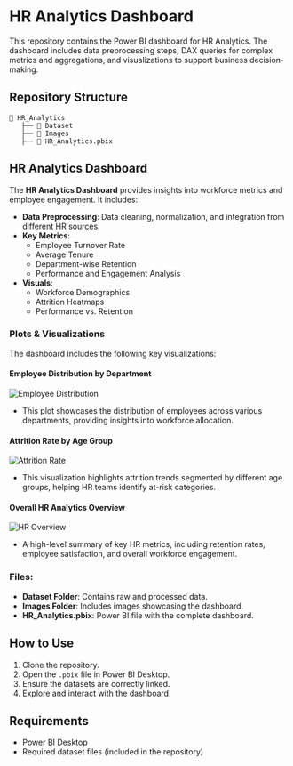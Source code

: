 # HR Analytics Dashboard

This repository contains the Power BI dashboard for HR Analytics. The dashboard includes data preprocessing steps, DAX queries for complex metrics and aggregations, and visualizations to support business decision-making.

## Repository Structure
```
📂 HR_Analytics
   ├── 📂 Dataset  
   ├── 📂 Images  
   ├── 📄 HR_Analytics.pbix  
```

## HR Analytics Dashboard
The **HR Analytics Dashboard** provides insights into workforce metrics and employee engagement. It includes:
- **Data Preprocessing**: Data cleaning, normalization, and integration from different HR sources.
- **Key Metrics**:
  - Employee Turnover Rate
  - Average Tenure
  - Department-wise Retention
  - Performance and Engagement Analysis
- **Visuals**:
  - Workforce Demographics
  - Attrition Heatmaps
  - Performance vs. Retention

### Plots & Visualizations
The dashboard includes the following key visualizations:

#### Employee Distribution by Department
![Employee Distribution](Images/In.png)
- This plot showcases the distribution of employees across various departments, providing insights into workforce allocation.

#### Attrition Rate by Age Group
![Attrition Rate](Images/pd.png)
- This visualization highlights attrition trends segmented by different age groups, helping HR teams identify at-risk categories.

#### Overall HR Analytics Overview
![HR Overview](Images/overview.png)
- A high-level summary of key HR metrics, including retention rates, employee satisfaction, and overall workforce engagement.

### Files:
- **Dataset Folder**: Contains raw and processed data.
- **Images Folder**: Includes images showcasing the dashboard.
- **HR_Analytics.pbix**: Power BI file with the complete dashboard.

## How to Use
1. Clone the repository.
2. Open the `.pbix` file in Power BI Desktop.
3. Ensure the datasets are correctly linked.
4. Explore and interact with the dashboard.

## Requirements
- Power BI Desktop
- Required dataset files (included in the repository)


